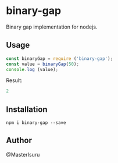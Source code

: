 binary-gap
=========

Binary gap implementation for nodejs.

Usage
-----

```js
const binaryGap = require ('binary-gap');
const value = binaryGap(50);
console.log (value);
```

Result:

```js
2
```

Installation
------------

`npm i binary-gap --save`


Author
------
@MasterIsuru
